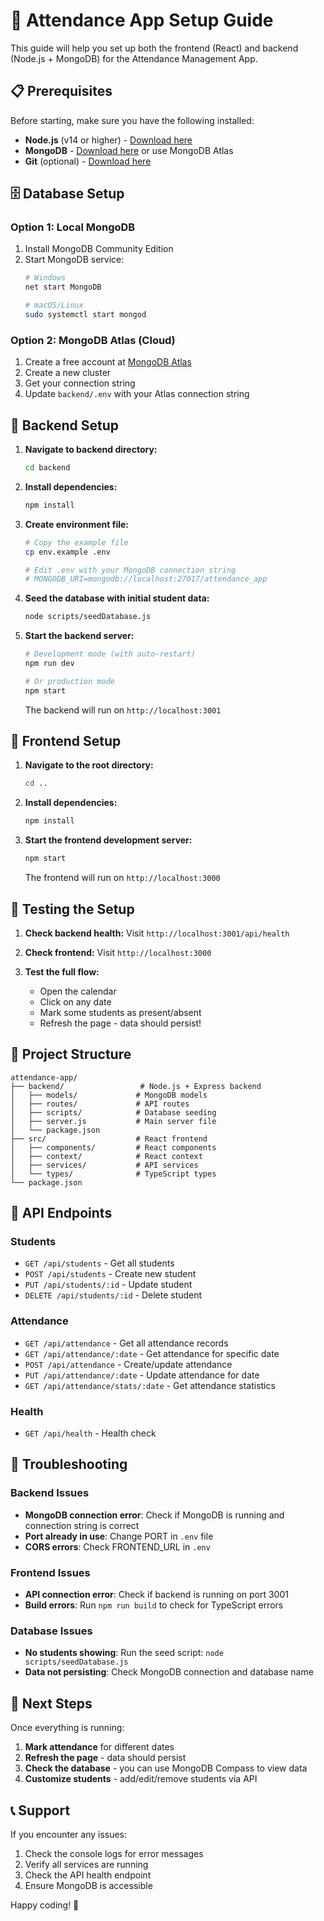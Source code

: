 # 🚀 Attendance App Setup Guide

This guide will help you set up both the frontend (React) and backend (Node.js + MongoDB) for the Attendance Management App.

## 📋 Prerequisites

Before starting, make sure you have the following installed:

- **Node.js** (v14 or higher) - [Download here](https://nodejs.org/)
- **MongoDB** - [Download here](https://www.mongodb.com/try/download/community) or use MongoDB Atlas
- **Git** (optional) - [Download here](https://git-scm.com/)

## 🗄️ Database Setup

### Option 1: Local MongoDB
1. Install MongoDB Community Edition
2. Start MongoDB service:
   ```bash
   # Windows
   net start MongoDB
   
   # macOS/Linux
   sudo systemctl start mongod
   ```

### Option 2: MongoDB Atlas (Cloud)
1. Create a free account at [MongoDB Atlas](https://www.mongodb.com/atlas)
2. Create a new cluster
3. Get your connection string
4. Update `backend/.env` with your Atlas connection string

## 🔧 Backend Setup

1. **Navigate to backend directory:**
   ```bash
   cd backend
   ```

2. **Install dependencies:**
   ```bash
   npm install
   ```

3. **Create environment file:**
   ```bash
   # Copy the example file
   cp env.example .env
   
   # Edit .env with your MongoDB connection string
   # MONGODB_URI=mongodb://localhost:27017/attendance_app
   ```

4. **Seed the database with initial student data:**
   ```bash
   node scripts/seedDatabase.js
   ```

5. **Start the backend server:**
   ```bash
   # Development mode (with auto-restart)
   npm run dev
   
   # Or production mode
   npm start
   ```

   The backend will run on `http://localhost:3001`

## 🎨 Frontend Setup

1. **Navigate to the root directory:**
   ```bash
   cd ..
   ```

2. **Install dependencies:**
   ```bash
   npm install
   ```

3. **Start the frontend development server:**
   ```bash
   npm start
   ```

   The frontend will run on `http://localhost:3000`

## 🧪 Testing the Setup

1. **Check backend health:**
   Visit `http://localhost:3001/api/health`

2. **Check frontend:**
   Visit `http://localhost:3000`

3. **Test the full flow:**
   - Open the calendar
   - Click on any date
   - Mark some students as present/absent
   - Refresh the page - data should persist!

## 📁 Project Structure

```
attendance-app/
├── backend/                 # Node.js + Express backend
│   ├── models/             # MongoDB models
│   ├── routes/             # API routes
│   ├── scripts/            # Database seeding
│   ├── server.js           # Main server file
│   └── package.json
├── src/                    # React frontend
│   ├── components/         # React components
│   ├── context/            # React context
│   ├── services/           # API services
│   └── types/              # TypeScript types
└── package.json
```

## 🔗 API Endpoints

### Students
- `GET /api/students` - Get all students
- `POST /api/students` - Create new student
- `PUT /api/students/:id` - Update student
- `DELETE /api/students/:id` - Delete student

### Attendance
- `GET /api/attendance` - Get all attendance records
- `GET /api/attendance/:date` - Get attendance for specific date
- `POST /api/attendance` - Create/update attendance
- `PUT /api/attendance/:date` - Update attendance for date
- `GET /api/attendance/stats/:date` - Get attendance statistics

### Health
- `GET /api/health` - Health check

## 🚨 Troubleshooting

### Backend Issues
- **MongoDB connection error**: Check if MongoDB is running and connection string is correct
- **Port already in use**: Change PORT in `.env` file
- **CORS errors**: Check FRONTEND_URL in `.env`

### Frontend Issues
- **API connection error**: Check if backend is running on port 3001
- **Build errors**: Run `npm run build` to check for TypeScript errors

### Database Issues
- **No students showing**: Run the seed script: `node scripts/seedDatabase.js`
- **Data not persisting**: Check MongoDB connection and database name

## 🎯 Next Steps

Once everything is running:

1. **Mark attendance** for different dates
2. **Refresh the page** - data should persist
3. **Check the database** - you can use MongoDB Compass to view data
4. **Customize students** - add/edit/remove students via API

## 📞 Support

If you encounter any issues:
1. Check the console logs for error messages
2. Verify all services are running
3. Check the API health endpoint
4. Ensure MongoDB is accessible

Happy coding! 🎉
